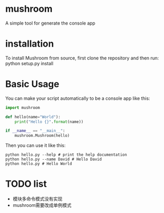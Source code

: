 # mushroom
A simple tool for generate the console app

# installation
To install Mushroom from source, first clone the repository and then run: python setup.py install

# Basic Usage

You can make your script automatically to be a console app like this:
```PYTHON
import mushroom

def hello(name="World"):
    print("Hello {}".format(name))

if __name__ == "__main__":
    mushroom.Mushroom(hello)
```
Then you can use it like this:

```SHELL
python hello.py --help # print the help documentation
python hello.py --name David # Hello David
python hello.py # Hello World
```


# TODO list
- 模块多命令模式没有实现
- mushroom需要改成单例模式